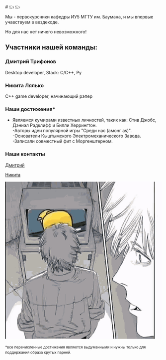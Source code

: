  <link rel="shortcut icon" type="image/x-icon" href="favicon.ico?">
  <link rel="shortcut icon" type="image/x-icon" href="https://raw.githubusercontent.com/Mopsik62/sussyBoys/gh-pages/sussygif/favicon.ico?">
# ඩා ඩා

Мы - первокурсники кафедры ИУ5 МГТУ им. Баумана, и мы впервые
учавствуем в вездекоде.

Но для нас нет ничего невозможного!

## Участники нашей команды:

### Дмитрий Трифонов

Desktop developer, Stack: C/C++, Py


### Никита Лялько

C++ game developer, начинающий рэпер


### Наши достижения*

- Являемся кумирами  известных личностей, таких как: Стив Джобс, Дэниэл Рэдклифф и Билли Херрингтон.   
-Авторы идеи популярной игры "Среди нас (амонг as)".  
-Основатели Кыштымского Электромеханического Завода.  
-Записали совместный фит с Моргенштерном.  

### Наши контакты
<p>
  <a href="https://vk.com/dj1vs">Дмитрий</a>
  
  <a href="https://vk.com/id290473511">Никита</a>
</p>
 <img src="https://raw.githubusercontent.com/Mopsik62/sussyBoys/gh-pages/amogus.gif">   
  
<small>*все перечисленные достижения являются выдуманными и нужны только для поддержания образа крутых парней.</small>
